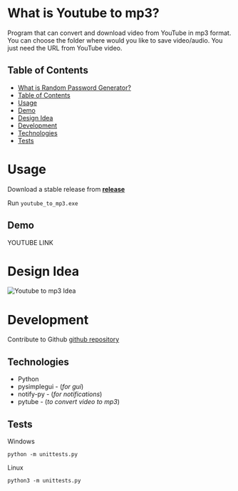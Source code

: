# What is Youtube to mp3?

Program that can convert and download video from YouTube in mp3 format. You can choose the folder where would you like to save video/audio. You just need the URL from YouTube video.


## Table of Contents

- [What is Random Password Generator?](#what-is-random-password-generator)
- [Table of Contents](#table-of-contents)
- [Usage](#usage)
- [Demo](#demo)
- [Design Idea](#design-idea)
- [Development](#development)
- [Technologies](#technologies)
- [Tests](#tests)


# Usage

Download a stable release from 
[**release**](https://github.com/janajolovic/youtube-to-mp3/releases/tag/v1.0)

Run `youtube_to_mp3.exe`


## Demo 

YOUTUBE LINK

# Design Idea

![Youtube to mp3 Idea](https://imgur.com/a/0jvAK01)

# Development

Contribute to Github [github repository](https://www.github.com/janajolovic)

## Technologies

- Python
- pysimplegui - (*for gui*)
- notify-py - (*for notifications*)
- pytube - (*to convert video to mp3*)

## Tests

Windows

`python -m unittests.py`

Linux

`python3 -m unittests.py`

